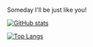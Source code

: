 Someday I'll be just like you!

[![GitHub stats](https://github-readme-stats.vercel.app/api?username=qian0817)](https://github.com/anuraghazra/github-readme-stats)

[![Top Langs](https://github-readme-stats.vercel.app/api/top-langs/?username=qian0817&hide=css,html)](https://github.com/anuraghazra/github-readme-stats)
